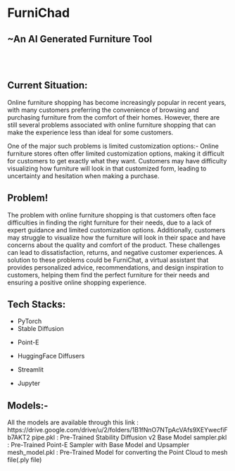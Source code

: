 # FurniChad
## ~An AI Generated Furniture Tool
<br> </br>
## **Current Situation:**
<p>Online furniture shopping has become increasingly popular in recent years, with many customers preferring the convenience of browsing and purchasing furniture from the comfort of their homes. However, there are still several problems associated with online furniture shopping that can make the experience less than ideal for some customers.

One of the major such problems is limited customization options:- Online furniture stores often offer limited customization options, making it difficult for customers to get exactly what they want. Customers may have difficulty visualizing how furniture will look in that customized form, leading to uncertainty and hesitation when making a purchase.
</p>


## **Problem!**
<p>The problem with online furniture shopping is that customers often face difficulties in finding the right furniture for their needs, due to a lack of expert guidance and limited customization options. Additionally, customers may struggle to visualize how the furniture will look in their space and have concerns about the quality and comfort of the product. These challenges can lead to dissatisfaction, returns, and negative customer experiences. A solution to these problems could be FurniChat, a virtual assistant that provides personalized advice, recommendations, and design inspiration to customers, helping them find the perfect furniture for their needs and ensuring a positive online shopping experience.
</p>

## **Tech Stacks:**
  - PyTorch
  - Stable Diffusion
  * Point-E
  + HuggingFace Diffusers
  - Streamlit
  * Jupyter
  
  ## **Models:-**
  <p> All the models are available through this link : https://drive.google.com/drive/u/2/folders/1B1fNnO7NTpAcVAfs9XEYwecfiFb7AKT2
  pipe.pkl : Pre-Trained Stability Diffusion v2 Base Model
  sampler.pkl : Pre-Trained Point-E Sampler with Base Model and Upsampler
  mesh_model.pkl : Pre-Trained Model for converting the Point Cloud to mesh file(.ply file)
